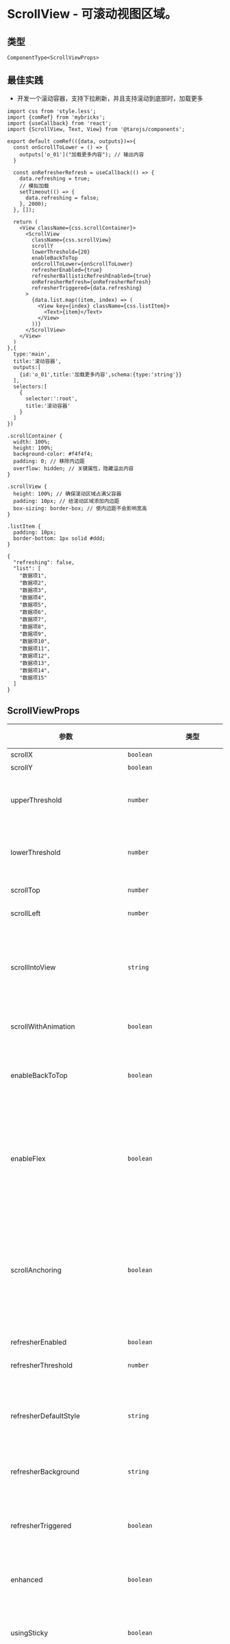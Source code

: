 # ScrollView - 可滚动视图区域。

## 类型
```tsx
ComponentType<ScrollViewProps>
```

## 最佳实践
- 开发一个滚动容器，支持下拉刷新，并且支持滚动到底部时，加载更多

```render
import css from 'style.less';
import {comRef} from 'mybricks';
import {useCallback} from 'react';
import {ScrollView, Text, View} from '@tarojs/components';

export default comRef(({data, outputs})=>{
  const onScrollToLower = () => {
    outputs['o_01']("加载更多内容"); // 输出内容
  }

  const onRefresherRefresh = useCallback(() => {
    data.refreshing = true;
    // 模拟加载
    setTimeout(() => {
      data.refreshing = false; 
    }, 2000);
  }, []);

  return (
    <View className={css.scrollContainer}>
      <ScrollView
        className={css.scrollView}
        scrollY
        lowerThreshold={20}
        enableBackToTop
        onScrollToLower={onScrollToLower}
        refresherEnabled={true}
        refresherBallisticRefreshEnabled={true}
        onRefresherRefresh={onRefresherRefresh}
        refresherTriggered={data.refreshing}
      >
        {data.list.map((item, index) => (
          <View key={index} className={css.listItem}>
            <Text>{item}</Text>
          </View>
        ))}
      </ScrollView>
    </View>
  )
},{
  type:'main',
  title:'滚动容器',
  outputs:[
    {id:'o_01',title:'加载更多内容',schema:{type:'string'}}
  ],
  selectors:[
    {
      selector:':root',
      title:'滚动容器'
    }
  ]
})
```

```style
.scrollContainer {
  width: 100%;
  height: 100%;
  background-color: #f4f4f4;
  padding: 0; // 移除内边距
  overflow: hidden; // 关键属性，隐藏溢出内容
}

.scrollView {
  height: 100%; // 确保滚动区域占满父容器
  padding: 10px; // 给滚动区域添加内边距
  box-sizing: border-box; // 使内边距不会影响宽高
}
  
.listItem {
  padding: 10px;
  border-bottom: 1px solid #ddd;
}
```

```model
{
  "refreshing": false,
  "list": [
    "数据项1",
    "数据项2",
    "数据项3",
    "数据项4",
    "数据项5",
    "数据项6",
    "数据项7",
    "数据项8",
    "数据项9",
    "数据项10",
    "数据项11",
    "数据项12",
    "数据项13",
    "数据项14",
    "数据项15"
  ]
}
```

## ScrollViewProps

| 参数 | 类型 | 默认值 | 必填 | 说明 |
| --- | --- | :---: | :---: | --- |
| scrollX | `boolean` | `false` | 否 | 允许横向滚动 |
| scrollY | `boolean` | `false` | 否 | 允许纵向滚动 |
| upperThreshold | `number` | `50` | 否 | 距顶部/左边多远时（单位px），触发 scrolltoupper 事件 | 注意，在提及加载更多时，请用这个属性来实现
| lowerThreshold | `number` | `50` | 否 | 距底部/右边多远时（单位px），触发 scrolltolower 事件 | 注意，在提及加载更多时，请用这个属性来实现
| scrollTop | `number` |  | 否 | 设置竖向滚动条位置 |
| scrollLeft | `number` |  | 否 | 设置横向滚动条位置 |
| scrollIntoView | `string` |  | 否 | 值应为某子元素id（id不能以数字开头）。设置哪个方向可滚动，则在哪个方向滚动到该元素 |
| scrollWithAnimation | `boolean` | `false` | 否 | 在设置滚动条位置时使用动画过渡 |
| enableBackToTop | `boolean` | `false` | 否 | iOS 点击顶部状态栏、安卓双击标题栏时，滚动条返回顶部，只支持竖向 |
| enableFlex | `boolean` | `false` | 否 | 启用 flexbox 布局。开启后，当前节点声明了 `display: flex` 就会成为 flex container，并作用于其孩子节点。 |
| scrollAnchoring | `boolean` | `false` | 否 | 开启 scroll anchoring 特性，即控制滚动位置不随内容变化而抖动，仅在 iOS 下生效，安卓下可参考 CSS `overflow-anchor` 属性。 |
| refresherEnabled | `boolean` | `false` | 否 | 开启自定义下拉刷新 |
| refresherThreshold | `number` | `45` | 否 | 设置自定义下拉刷新阈值 |
| refresherDefaultStyle | `string` | `'black'` | 否 | 设置自定义下拉刷新默认样式，支持设置 `black or white or none`， none 表示不使用默认样式 |
| refresherBackground | `string` | `'#FFF'` | 否 | 设置自定义下拉刷新区域背景颜色 |
| refresherTriggered | `boolean` | `false` | 否 | 设置当前下拉刷新状态，true 表示下拉刷新已经被触发，false 表示下拉刷新未被触发 |
| enhanced | `boolean` | `false` | 否 | 启用 scroll-view 增强特性 |
| usingSticky | `boolean` | `false` | 否 | 使 scroll-view 下的 position sticky 特性生效，否则滚动一屏后 sticky 元素会被隐藏 |
| bounces | `boolean` | `true` | 否 | iOS 下 scroll-view 边界弹性控制 (同时开启 enhanced 属性后生效) |
| showScrollbar | `boolean` | `true` | 否 | 滚动条显隐控制 (同时开启 enhanced 属性后生效) |
| pagingEnabled | `boolean` | `false` | 否 | 分页滑动效果 (同时开启 enhanced 属性后生效) |
| fastDeceleration | `boolean` | `false` | 否 | boolean	false	滑动减速速率控制 (同时开启 enhanced 属性后生效) |
| enablePassive | `boolean` | `false` | 否 | 开启 passive 特性，能优化一定的滚动性能 |
| type | "list" or "custom" or "nested" | `'list'` | 否 | 渲染模式<br />list - 列表模式。只会渲染在屏节点，会根据直接子节点是否在屏来按需渲染，若只有一个直接子节点则性能会退化<br />custom - 自定义模式。只会渲染在屏节点，子节点可以是 sticky-section list-view grid-view 等组件<br />nested - 嵌套模式。用于处理父子 scroll-view 间的嵌套滚动，子节点可以是 nested-scroll-header nested-scroll-body 组件或自定义 refresher |
| reverse | `boolean` | `false` | 否 | 是否反向滚动。一般初始滚动位置是在顶部，反向滚动则是在底部。 |
| clip | `boolean` | `true` | 否 | 是否对溢出进行裁剪，默认开启 |
| cacheExtent | `number` |  | 否 | 指定视口外渲染区域的距离，默认情况下视口外节点不渲染。指定 cache-extent 可优化滚动体验和加载速度，但会提高内存占用且影响首屏速度，可按需启用。 |
| minDragDistance | `number` | `18` | 否 | 指定 scroll-view 触发滚动的最小拖动距离。仅在 scroll-view 和其他组件存在手势冲突时使用，可通过调整该属性使得滚动更加灵敏。 |
| padding | `[number, number, number, number]` | `[0,0,0,0]` | 否 | 长度为 4 的数组，按 top、right、bottom、left 顺序指定内边距 |
| scrollIntoViewWithinExtent | `boolean` | `false` | 否 | 只 scroll-into-view 到 cacheExtent 以内的目标节点，性能更佳 |
| scrollIntoViewAlignment | "start" or "center" or "end" or "nearest" | `'start'` | 否 | 指定 scroll-into-view 目标节点在视口内的位置。<br />start - 目标节点显示在视口开始处<br />center - 目标节点显示在视口中间<br />end - 目标节点显示在视口结束处<br />nearest - 目标节点在就近的视口边缘显示，若节点已在视口内则不触发滚动 |
| refresherTwoLevelEnabled | `boolean` | `false` | 否 | 开启下拉二级能力 |
| refresherTwoLevelTriggered | `boolean` | `false` | 否 | 设置打开/关闭二级 |
| refresherTwoLevelThreshold | `number` | `150` | 否 | 下拉二级阈值 |
| refresherTwoLevelCloseThreshold | `number` | `80` | 否 | 滑动返回时关闭二级的阈值 |
| refresherTwoLevelScrollEnabled | `boolean` | `false` | 否 | 处于二级状态时是否可滑动 |
| refresherBallisticRefreshEnabled | `boolean` | `false` | 否 | 惯性滚动是否触发下拉刷新 |
| refresherTwoLevelPinned | `boolean` | `false` | 否 | 即将打开二级时否定住 |
| onScrollToUpper | `EventFunction` |  | 否 | 滚动到顶部/左边，会触发 scrolltoupper 事件 |
| onScrollToLower | `EventFunction` |  | 否 | 滚动到底部/右边，会触发 scrolltolower 事件 |
| onScroll | `BaseEventOrigFunction<onScrollDetail>` |  | 否 | 滚动时触发 |
| onScrollStart | `BaseEventOrigFunction<onScrollDetail>` |  | 否 | 滚动开始事件 |
| onScrollEnd | `BaseEventOrigFunction<onScrollDetail>` |  | 否 | 滚动结束事件 |
| onRefresherPulling | `EventFunction` |  | 否 | 自定义下拉刷新控件被下拉 |
| onRefresherRefresh | `EventFunction` |  | 否 | 自定义下拉刷新被触发 |
| onRefresherRestore | `EventFunction` |  | 否 | 自定义下拉刷新被复位 |
| onRefresherAbort | `EventFunction` |  | 否 | 自定义下拉刷新被中止 |
| onRefresherWillRefresh | `EventFunction` |  | 否 | 自定义下拉刷新即将触发刷新（拖动超过 refresher-threshold 时）的事件 |
| onRefresherStatusChange | `EventFunction<RefresherStatusChange>` |  | 否 | 下拉刷新状态回调 |
| onDragStart | `EventFunction<onDragDetail>` |  | 否 | 滑动开始事件 (同时开启 enhanced 属性后生效) |
| onDragging | `EventFunction<onDragDetail>` |  | 否 | 滑动事件 (同时开启 enhanced 属性后生效) |
| onDragEnd | `EventFunction<onDragDetail>` |  | 否 | 滑动结束事件 (同时开启 enhanced 属性后生效) |

### onScrollDetail

| 参数 | 类型 | 必填 | 说明 |
| --- | --- | :---: | --- |
| scrollLeft | `number` | 是 | 横向滚动条位置 |
| scrollTop | `number` | 是 | 竖向滚动条位置 |
| scrollHeight | `number` | 是 | 滚动条高度 |
| scrollWidth | `number` | 是 | 滚动条宽度 |
| deltaX | `number` | 是 |  |
| deltaY | `number` | 是 |  |
| isDrag | `boolean` | 否 |  |

### onDragDetail

| 参数 | 类型 | 说明 |
| --- | --- | --- |
| scrollLeft | `number` | 横向滚动条位置 |
| scrollTop | `number` | 竖向滚动条位置 |
| velocity | `number` | 滚动速度 |

### RefresherStatusChange

| 参数 | 类型 |
| --- | --- |
| status | `RefreshStatus` |
| dy | `number` |
